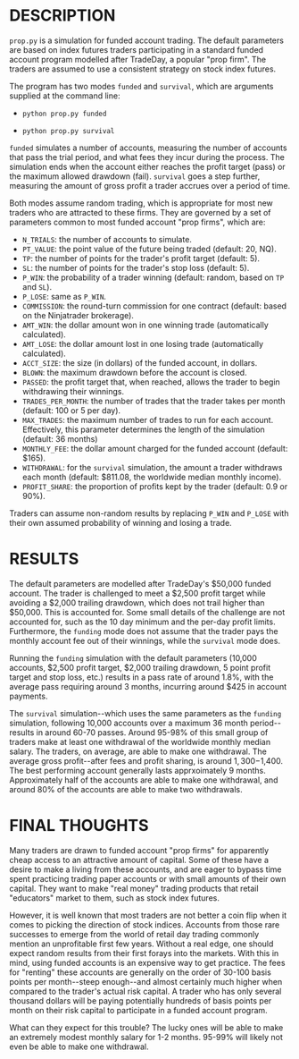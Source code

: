 # DESCRIPTION

`prop.py` is a simulation for funded account trading. The default parameters are based on index futures traders participating in a standard funded account program modelled after TradeDay, a popular "prop firm". The traders are assumed to use a consistent strategy on stock index futures.

The program has two modes `funded` and `survival`, which are arguments supplied at the command line:

- `python prop.py funded`

- `python prop.py survival`

`funded` simulates a number of accounts, measuring the number of accounts that pass the trial period, and what fees they incur during the process. The simulation ends when the account either reaches the profit target (pass) or the maximum allowed drawdown (fail). `survival` goes a step further, measuring the amount of gross profit a trader accrues over a period of time.

Both modes assume random trading, which is appropriate for most new traders who are attracted to these firms. They are governed by a set of parameters common to most funded account "prop firms", which are:

- `N_TRIALS`:         the number of accounts to simulate.
- `PT_VALUE`:         the point value of the future being traded (default: 20, NQ).
- `TP`:               the number of points for the trader's profit target (default: 5).
- `SL`:               the number of points for the trader's stop loss (default: 5).
- `P_WIN`:            the probability of a trader winning (default: random, based on `TP` and `SL`).
- `P_LOSE`:           same as `P_WIN`.
- `COMMISSION`:       the round-turn commission for one contract (default: based on the Ninjatrader brokerage).
- `AMT_WIN`:          the dollar amount won in one winning trade (automatically calculated).
- `AMT_LOSE`:         the dollar amount lost in one losing trade (automatically calculated).
- `ACCT_SIZE`:        the size (in dollars) of the funded account, in dollars.
- `BLOWN`:            the maximum drawdown before the account is closed.
- `PASSED`:           the profit target that, when reached, allows the trader to begin withdrawing their winnings.
- `TRADES_PER_MONTH`: the number of trades that the trader takes per month (default: 100 or 5 per day).
- `MAX_TRADES`:       the maximum number of trades to run for each account. Effectively, this parameter determines the length of the simulation (default: 36 months)
- `MONTHLY_FEE`:      the dollar amount charged for the funded account (default: $165).
- `WITHDRAWAL`:       for the `survival` simulation, the amount a trader withdraws each month (default: $811.08, the worldwide median monthly income).
- `PROFIT_SHARE`:     the proportion of profits kept by the trader (default: 0.9 or 90%).

Traders can assume non-random results by replacing `P_WIN` and `P_LOSE` with their own assumed probability of winning and losing a trade.

# RESULTS

The default parameters are modelled after TradeDay's $50,000 funded account. The trader is challenged to meet a $2,500 profit target while avoiding a $2,000 trailing drawdown, which does not trail higher than $50,000. This is accounted for. Some small details of the challenge are not accounted for, such as the 10 day minimum and the per-day profit limits. Furthermore, the `funding` mode does not assume that the trader pays the monthly account fee out of their winnings, while the `survival` mode does.

Running the `funding` simulation with the default parameters (10,000 accounts, $2,500 profit target, $2,000 trailing drawdown, 5 point profit target and stop loss, etc.) results in a pass rate of around 1.8%, with the average pass requiring around 3 months, incurring around $425 in account payments.

The `survival` simulation--which uses the same parameters as the `funding` simulation, following 10,000 accounts over a maximum 36 month period--results in around 60-70 passes. Around 95-98% of this small group of traders make at least one withdrawal of the worldwide monthly median salary. The traders, on average, are able to make one withdrawal. The average gross profit--after fees and profit sharing, is around $1,300-$1,400. The best performing account generally lasts apprxoimately 9 months. Approximately half of the accounts are able to make one withdrawal, and around 80% of the accounts are able to make two withdrawals.

# FINAL THOUGHTS

Many traders are drawn to funded account "prop firms" for apparently cheap access to an attractive amount of capital. Some of these have a desire to make a living from these accounts, and are eager to bypass time spent practicing trading paper accounts or with small amounts of their own capital. They want to make "real money" trading products that retail "educators" market to them, such as stock index futures.

However, it is well known that most traders are not better a coin flip when it comes to picking the direction of stock indices. Accounts from those rare successes to emerge from the world of retail day trading commonly mention an unprofitable first few years. Without a real edge, one should expect random results from their first forays into the markets. With this in mind, using funded accounts is an expensive way to get practice. The fees for "renting" these accounts are generally on the order of 30-100 basis points per month--steep enough--and almost certainly much higher when compared to the trader's actual risk capital. A trader who has only several thousand dollars will be paying potentially hundreds of basis points per month on their risk capital to participate in a funded account program.

What can they expect for this trouble? The lucky ones will be able to make an extremely modest monthly salary for 1-2 months. 95-99% will likely not even be able to make one withdrawal.